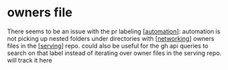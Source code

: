 # owners file

There seems to be an issue with the pr labeling [[automation]]: automation is not picking up nested folders under directories with [[networking]] owners files in the [[serving]] repo. could also be useful for the gh api queries to search on that label instead of iterating over owner files in the serving repo. will track it here





[//begin]: # "Autogenerated link references for markdown compatibility"
[networking]: ../knative/networking.md "networking"
[serving]: ../knative/serving.md "serving"
[automation]: ../oss/automation.md "automation"
[//end]: # "Autogenerated link references"
